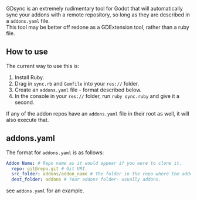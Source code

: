 GDsync is an extremely rudimentary tool for Godot that will automatically sync your addons with a remote repository, so long as they are described in a `addons.yaml` file.  
This tool may be better off redone as a GDExtension tool, rather than a ruby file.

## How to use

The current way to use this is:  

1. Install Ruby.
2. Drag in `sync.rb` and `Gemfile` into your `res://` folder.
3. Create an `addons.yaml` file - format described below.
4. In the console in your `res://` folder, run `ruby sync.ruby` and give it a second.

If any of the addon repos have an `addons.yaml` file in their root as well, it will also execute that.

## addons.yaml

The format for `addons.yaml` is as follows:

```yaml
Addon Name: # Repo name as it would appear if you were to clone it.
  repo: git@repo.git # Git URI.
  src_folder: addons/addon_name # The folder in the repo where the addon is- usually in the addons folder. 
  dest_folder: addons # Your addons folder- usually addons.
```

see `addons.yaml` for an example.

